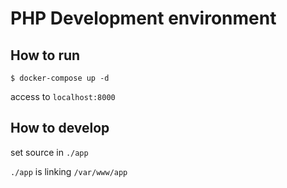 # PHP Development environment

## How to run

```
$ docker-compose up -d
```
access to `localhost:8000`

## How to develop

set source in `./app`

`./app` is linking `/var/www/app`